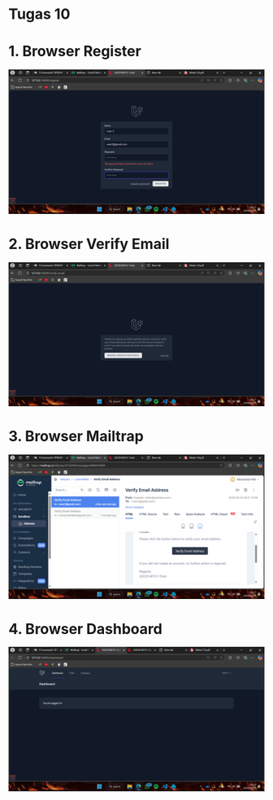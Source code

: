 # Tugas 10

# 1. Browser Register 
![alt text](screenshot/tugas10/img1.png)
# 2. Browser Verify Email
![alt text](screenshot/tugas10/img2.png)
# 3. Browser Mailtrap
![alt text](screenshot/tugas10/img3.png)
# 4. Browser Dashboard
![alt text](screenshot/tugas10/img4.png)